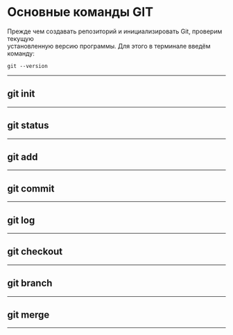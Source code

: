  # Основные команды GIT
 Прежде чем создавать репозиторий и инициализировать Git, проверим текущую  
 установленную версию программы. Для этого в терминале введём команду:

    git --version

 * * * * * * * * * * * * * 

 ## git init

 * * * * * * * * * * * * *

 ## git status

 * * * * * * * * * * * * * 

 ## git add

 * * * * * * * * * * * * *

 ## git commit

 * * * * * * * * * * * * * 

 ## git log

 * * * * * * * * * * * * * 

 ## git checkout

 * * * * * * * * * * * * * 

 ## git branch

 * * * * * * * * * * * * * 

 ## git merge

 * * * * * * * * * * * * *